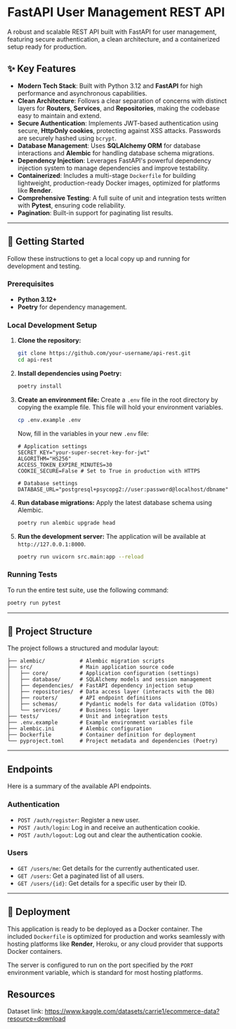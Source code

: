 # FastAPI User Management REST API

A robust and scalable REST API built with FastAPI for user management, featuring secure authentication, a clean architecture, and a containerized setup ready for production.

## ✨ Key Features

- **Modern Tech Stack**: Built with Python 3.12 and **FastAPI** for high performance and asynchronous capabilities.
- **Clean Architecture**: Follows a clear separation of concerns with distinct layers for **Routers**, **Services**, and **Repositories**, making the codebase easy to maintain and extend.
- **Secure Authentication**: Implements JWT-based authentication using secure, **HttpOnly cookies**, protecting against XSS attacks. Passwords are securely hashed using `bcrypt`.
- **Database Management**: Uses **SQLAlchemy ORM** for database interactions and **Alembic** for handling database schema migrations.
- **Dependency Injection**: Leverages FastAPI's powerful dependency injection system to manage dependencies and improve testability.
- **Containerized**: Includes a multi-stage `Dockerfile` for building lightweight, production-ready Docker images, optimized for platforms like **Render**.
- **Comprehensive Testing**: A full suite of unit and integration tests written with **Pytest**, ensuring code reliability.
- **Pagination**: Built-in support for paginating list results.

---

## 🚀 Getting Started

Follow these instructions to get a local copy up and running for development and testing.

### Prerequisites

- **Python 3.12+**
- **Poetry** for dependency management.

### Local Development Setup

1.  **Clone the repository:**
    ```sh
    git clone https://github.com/your-username/api-rest.git
    cd api-rest
    ```

2.  **Install dependencies using Poetry:**
    ```sh
    poetry install
    ```

3.  **Create an environment file:**
    Create a `.env` file in the root directory by copying the example file. This file will hold your environment variables.
    ```sh
    cp .env.example .env
    ```
    Now, fill in the variables in your new `.env` file:
    ```env
    # Application settings
    SECRET_KEY="your-super-secret-key-for-jwt"
    ALGORITHM="HS256"
    ACCESS_TOKEN_EXPIRE_MINUTES=30
    COOKIE_SECURE=False # Set to True in production with HTTPS

    # Database settings
    DATABASE_URL="postgresql+psycopg2://user:password@localhost/dbname"
    ```

4.  **Run database migrations:**
    Apply the latest database schema using Alembic.
    ```sh
    poetry run alembic upgrade head
    ```

5.  **Run the development server:**
    The application will be available at `http://127.0.0.1:8000`.
    ```sh
    poetry run uvicorn src.main:app --reload
    ```

### Running Tests

To run the entire test suite, use the following command:

```sh
poetry run pytest
```

---

## 📁 Project Structure

The project follows a structured and modular layout:

```
├── alembic/           # Alembic migration scripts
├── src/               # Main application source code
│   ├── core/          # Application configuration (settings)
│   ├── database/      # SQLAlchemy models and session management
│   ├── dependencies/  # FastAPI dependency injection setup
│   ├── repositories/  # Data access layer (interacts with the DB)
│   ├── routers/       # API endpoint definitions
│   ├── schemas/       # Pydantic models for data validation (DTOs)
│   └── services/      # Business logic layer
├── tests/             # Unit and integration tests
├── .env.example       # Example environment variables file
├── alembic.ini        # Alembic configuration
├── Dockerfile         # Container definition for deployment
└── pyproject.toml     # Project metadata and dependencies (Poetry)
```

---

## Endpoints

Here is a summary of the available API endpoints.

### Authentication

- `POST /auth/register`: Register a new user.
- `POST /auth/login`: Log in and receive an authentication cookie.
- `POST /auth/logout`: Log out and clear the authentication cookie.

### Users

- `GET /users/me`: Get details for the currently authenticated user.
- `GET /users`: Get a paginated list of all users.
- `GET /users/{id}`: Get details for a specific user by their ID.

---

## 🐳 Deployment

This application is ready to be deployed as a Docker container. The included `Dockerfile` is optimized for production and works seamlessly with hosting platforms like **Render**, Heroku, or any cloud provider that supports Docker containers.

The server is configured to run on the port specified by the `PORT` environment variable, which is standard for most hosting platforms.

## Resources

Dataset link: https://www.kaggle.com/datasets/carrie1/ecommerce-data?resource=download 